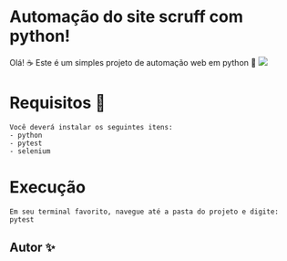 # Automação do site scruff com python! 

Olá! ☕️
Este é um simples projeto de automação web em python 🎉 
<img src="https://img.shields.io/badge/Python-14354C?style=for-the-badge&logo=python&logoColor=white" />

# Requisitos 📜
    Você deverá instalar os seguintes itens:
    - python
    - pytest
    - selenium



# Execução 
    Em seu terminal favorito, navegue até a pasta do projeto e digite:
    pytest


## Autor ✨
<br>
<a href="https://www.linkedin.com/in/castrohelio/><img src="https://img.shields.io/badge/LinkedIn-0077B5?style=for-the-badge&logo=linkedin&logoColor=white"" alt="Linkedin Helio" style="width:42px;height:42px;"></a>
<br>



